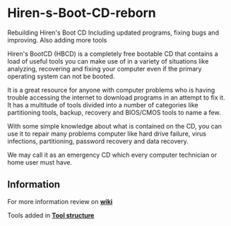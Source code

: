 # Hiren-s-Boot-CD-reborn
Rebuilding Hiren's Boot CD Including updated programs, fixing bugs and improving. Also adding more tools

Hiren's BootCD (HBCD) is a completely free bootable CD that contains a load of useful tools you can make use of in a variety of situations like analyzing, recovering and fixing your computer even if the primary operating system can not be booted.

It is a great resource for anyone with computer problems who is having trouble accessing the internet to download programs in an attempt to fix it. It has a multitude of tools divided into a number of categories like partitioning tools, backup, recovery and BIOS/CMOS tools to name a few.

With some simple knowledge about what is contained on the CD, you can use it to repair many problems computer like hard drive failure, virus infections, partitioning, password recovery and data recovery.

We may call it as an emergency CD which every computer technician or home user must have.


## Information

For more information review on  [**wiki**](https://github.com/Wikel/Hiren-s-Boot-CD-reborn/wiki)

Tools added in [**Tool structure**](https://github.com/Wikel/Hiren-s-Boot-CD-reborn/projects/1)
